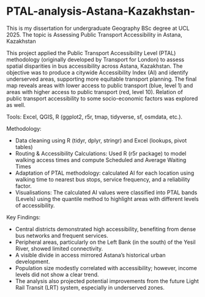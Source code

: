 # PTAL-analysis-Astana-Kazakhstan-
This is my dissertation for undergraduate Geography BSc degree at UCL 2025. The topic is Assessing Public Transport Accessibility in Astana, Kazakhstan


This project applied the Public Transport Accessibility Level (PTAL) methodology (originally developed by Transport for London) to assess spatial disparities in bus accessibility across Astana, Kazakhstan. The objective was to produce a citywide Accessibility Index (AI) and identify underserved areas, supporting more equitable transport planning. The final map reveals areas with lower access to public transport (blue, level 1) and areas with higher access to public transport (red, level 10). Relation of public transport accessibility to some socio-economic factors was explored as well. 

Tools: Excel, QGIS, R (ggplot2, r5r, tmap, tidyverse, sf, osmdata, etc.).

Methodology:  
-	Data cleaning using R (tidyr, dplyr, stringr) and Excel (lookups, pivot tables)
-	Routing & Accessibility Calculations: Used R (r5r package) to model walking access times and compute Scheduled and Average Waiting Times 
-	Adaptation of PTAL methodology: calculated AI for each location using walking time to nearest bus stops, service frequency, and a reliability factor.
-	Visualisations: The calculated AI values were classified into PTAL bands (Levels) using the quantile method to highlight areas with different levels of accessibility.

Key Findings:
- Central districts demonstrated high accessibility, benefiting from dense bus networks and frequent services.
- Peripheral areas, particularly on the Left Bank (in the south) of the Yesil River, showed limited connectivity.
- A visible divide in access mirrored Astana’s historical urban development.
- Population size modestly correlated with accessibility; however, income levels did not show a clear trend.
- The analysis also projected potential improvements from the future Light Rail Transit (LRT) system, especially in underserved zones.
